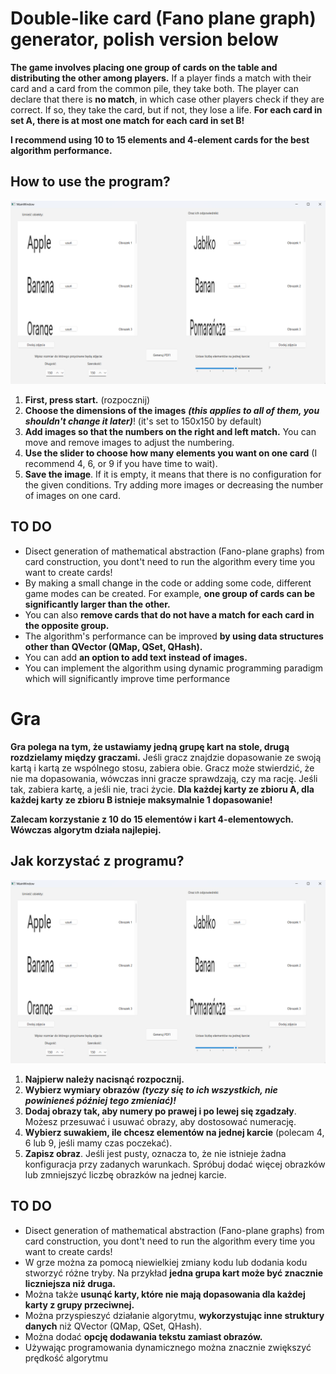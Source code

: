 # Double-like card (Fano plane graph) generator, polish version below

**The game involves placing one group of cards on the table and distributing the other among players.** If a player finds a match with their card and a card from the common pile, they take both. The player can declare that there is **no match**, in which case other players check if they are correct. If so, they take the card, but if not, they lose a life. **For each card in set A, there is at most one match for each card in set B!**

**I recommend using 10 to 15 elements and 4-element cards for the best algorithm performance.**

## How to use the program?
![Screenshot of main page of an app](images/qtApplicationScreenshot.png)
1. **First, press start.** (rozpocznij)
2. **Choose the dimensions of the images** ***(this applies to all of them, you shouldn't change it later)***! (it's set to 150x150 by default)
3. **Add images so that the numbers on the right and left match.** You can move and remove images to adjust the numbering.
4. **Use the slider to choose how many elements you want on one card** (I recommend 4, 6, or 9 if you have time to wait).
5. **Save the image**. If it is empty, it means that there is no configuration for the given conditions. Try adding more images or decreasing the number of images on one card.

## TO DO
- Disect generation of mathematical abstraction (Fano-plane graphs) from card construction, you dont't need to run the algorithm every time you want to create cards!
- By making a small change in the code or adding some code, different game modes can be created. For example, **one group of cards can be significantly larger than the other.**
- You can also **remove cards that do not have a match for each card in the opposite group.**
- The algorithm's performance can be improved **by using data structures other than QVector (QMap, QSet, QHash).**
- You can add **an option to add text instead of images.**
- You can implement the algorithm using dynamic programming paradigm which will significantly improve time performance 






# Gra

**Gra polega na tym, że ustawiamy jedną grupę kart na stole, drugą rozdzielamy między graczami.** Jeśli gracz znajdzie dopasowanie ze swoją kartą i kartą ze wspólnego stosu, zabiera obie. Gracz może stwierdzić, że nie ma dopasowania, wówczas inni gracze sprawdzają, czy ma rację. Jeśli tak, zabiera kartę, a jeśli nie, traci życie. **Dla każdej karty ze zbioru A, dla każdej karty ze zbioru B istnieje maksymalnie 1 dopasowanie!**

**Zalecam korzystanie z 10 do 15 elementów i kart 4-elementowych. Wówczas algorytm działa najlepiej.**

## Jak korzystać z programu?
![Screenshot of main page of an app](images/qtApplicationScreenshot.png)
1. **Najpierw należy nacisnąć rozpocznij.**
2. **Wybierz wymiary obrazów** ***(tyczy się to ich wszystkich, nie powinieneś później tego zmieniać)!***
3. **Dodaj obrazy tak, aby numery po prawej i po lewej się zgadzały**. Możesz przesuwać i usuwać obrazy, aby dostosować numerację.
4. **Wybierz suwakiem, ile chcesz elementów na jednej karcie** (polecam 4, 6 lub 9, jeśli mamy czas poczekać).
5. **Zapisz obraz**. Jeśli jest pusty, oznacza to, że nie istnieje żadna konfiguracja przy zadanych warunkach. Spróbuj dodać więcej obrazków lub zmniejszyć liczbę obrazków na jednej karcie.

## TO DO
- Disect generation of mathematical abstraction (Fano-plane graphs) from card construction, you dont't need to run the algorithm every time you want to create cards!
- W grze można za pomocą niewielkiej zmiany kodu lub dodania kodu stworzyć różne tryby. Na przykład **jedna grupa kart może być znacznie liczniejsza niż druga.**
- Można także **usunąć karty, które nie mają dopasowania dla każdej karty z grupy przeciwnej.**
- Można przyspieszyć działanie algorytmu, **wykorzystując inne struktury danych** niż QVector (QMap, QSet, QHash).
- Można dodać **opcję dodawania tekstu zamiast obrazów.**
- Używając programowania dynamicznego można znacznie zwiększyć prędkość algorytmu

